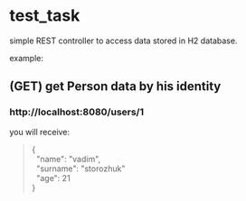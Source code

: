 # test_task

simple REST controller to access data stored in H2 database.

example:

## (GET) get Person data by his identity
### http://localhost:8080/users/1 
you will receive:
> {<br>
> &nbsp;&nbsp;"name": "vadim",<br>
> &nbsp;&nbsp;"surname": "storozhuk"<br>
> &nbsp;&nbsp;"age": 21<br>
> }

